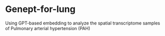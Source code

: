 # Genept-for-lung
Using GPT-based embedding to analyze the spatial transcriptome samples of Pulmonary arterial hypertension (PAH)
